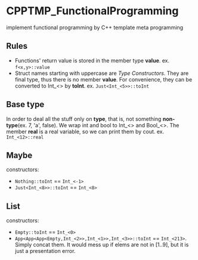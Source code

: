 # CPPTMP_FunctionalProgramming
implement functional programming by C++ template meta programming

## Rules
* Functions' return value is stored in the member type **value**. ex. `f<x,y>::value`
* Struct names starting with uppercase are *Type Constructors*. They are final type, thus there is no member **value**. For convenience, they can be converted to Int_<> by **toInt**. ex. `Just<Int_<5>>::toInt`

## Base type
In order to deal all the stuff only on **type**, that is, not something **non-type**(ex. 7, 'a', false). We wrap int and bool to Int_<> and Bool_<>. The member **real** is a real variable, so we can print them by cout. ex. `Int_<12>::real`

## Maybe
constructors:
* `Nothing::toInt` == `Int_<-1>`
* `Just<Int_<8>>::toInt` == `Int_<8>`

## List
constructors:
* `Empty::toInt` == `Int_<0>`
* `App<App<App<Empty,Int_<2>>,Int_<1>>,Int_<3>>::toInt` == `Int_<213>`. Simply concat them. It would mess up if elems are not in [1..9], but it is just a presentation error.
